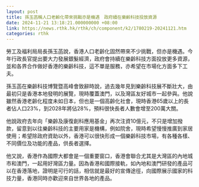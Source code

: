 ```yaml
---
layout: post
title: 孫玉菡稱人口老齡化帶來挑戰亦是機遇　政府續在樂齡科技投放資源
date: 2024-11-21 13:18:21.000000000 +08:00
link: https://news.rthk.hk/rthk/ch/component/k2/1780219-20241121.htm
categories: rthk
---
```


勞工及福利局局長孫玉菡說，香港人口老齡化固然帶來不少挑戰，但亦是機遇。今年行政長官提出要大力發展銀髮經濟，政府會持續在樂齡科技方面投放更多資源，並和各界合作做好香港的樂齡科技，這不單是服務，亦希望在市場化方面多下工夫。

孫玉菡在樂齡科技博覽暨高峰會致辭時說，過去幾年見到樂齡科技展不斷壯大，由最初只是香港本地發明的展覽，現時覆蓋澳門，以及灣區友好城市一起參與。他說雖然香港老齡化程度未如日本，但也是一個高齡化社會，現時香港65歲以上的長者佔人口23%，到2028年將佔28%，預料很快長者人數會增至200萬大關。

他說政府去年向「樂齡及康復創科應用基金」再次注資10億元，不只是增加撥款，留意到以往樂齡科技的主要用家是機構，例如院舍，現時希望慢慢推廣到家居使用；希望除政府資助以外，香港可以很快形成一個樂齡科技市場，有各種各樣、不同價位及功能的產品，供長者選擇。

他又說，香港作為國際大都會是一個重要窗口，香港會聯合尤其是大灣區的內地城市和澳門，一起用好灣區力量。因為香港和國際接軌，如內地和澳門研發的產品可以在香港落地，證明是可行的話，相信就是最好的宣傳途徑，向國際展示國家的科技力量，香港同時亦歡迎來自世界各地的產品。
